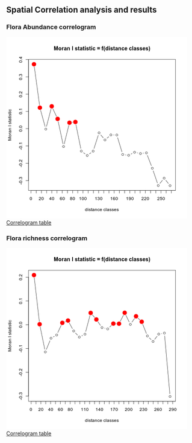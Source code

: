 ## Spatial Correlation analysis and results

### Flora Abundance correlogram
![](./R/CorrelationResults/Flora_Abundance_Norm_moranCorrelog.png)  
[Correlogram table](./R/CorrelationResults/Flora_Abundance_Norm_moranCorrelog.csv)

### Flora richness correlogram
![](./R/CorrelationResults/Flora_Richness_Norm_moranCorrelog.png)  
[Correlogram table](./R/CorrelationResults/Flora_Richness_Norm_moranCorrelog.csv)
